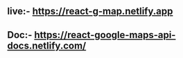 ## live:- https://react-g-map.netlify.app

## Doc:- https://react-google-maps-api-docs.netlify.com/
